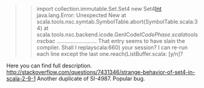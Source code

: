 >>import collection.immutable.Set.Set4
>>new Set4[Int](1,2,3,4)
java.lang.Error: Unexpected New
    at scala.tools.nsc.symtab.SymbolTable.abort(SymbolTable.scala:34)
    at scala.tools.nsc.backend.icode.GenICode$ICodePhase.scala$tools$nsc$bac
..........................
That entry seems to have slain the compiler.  Shall I replayscala:660)
your session? I can re-run each line except the last one.reach(ListBuffer.scala:
[y/n]?



Here you can find full description.
http://stackoverflow.com/questions/7431346/strange-behavior-of-set4-in-scala-2-9-1
Another duplicate of SI-4987.  Popular bug.
